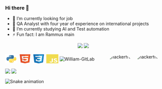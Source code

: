 ### Hi there 👋

- 🔭 I’m currently looking for job
- 📌 QA Analyst with four year of experience on international projects
- 🌱 I’m currently studying AI and Test automation
- ⚡ Fun fact: I am Rammus main

<div align="center">
  <img height="145em" src="https://github-readme-stats.vercel.app/api?username=william-rodrigues&show_icons=true&theme=tokyonight&include_all_commits=true&count_private=true"/>
  <img height="145em" src="https://github-readme-stats.vercel.app/api/top-langs/?username=william-rodrigues&layout=compact&langs_count=7&theme=tokyonight"/>
</div>
<div style="display: inline_block"><br>
   <img align="center" alt="William-Python" height="30" width="40" src="https://raw.githubusercontent.com/devicons/devicon/master/icons/python/python-original.svg">
   <img align="center" alt="William-HTML" height="30" width="40" src="https://raw.githubusercontent.com/devicons/devicon/master/icons/html5/html5-original.svg">
   <img align="center" alt="William-CSS" height="30" width="40" src="https://raw.githubusercontent.com/devicons/devicon/master/icons/css3/css3-original.svg">
   <img align="center" alt="William-Js" height="30" width="40" src="https://raw.githubusercontent.com/devicons/devicon/master/icons/javascript/javascript-plain.svg">
   <img align="center" alt="William-GitLab" height="30" width="40" src="https://cdn.jsdelivr.net/gh/devicons/devicon/icons/gitlab/gitlab-plain-wordmark.svg">
   <img align="right" alt="hackerfrog" height="100" style="border-radius:50px;" src="https://c.tenor.com/itjFesV8_RUAAAAi/soulja-boy-pepe.gif">
  <img align="right" alt="hackerfrog" height="105" style="border-radius:50px;" src="https://i.picasion.com/pic92/0c11fe08bd811bdd6bc437b3963e58a5.gif"></div><br>
  <a href="https://www.linkedin.com/in/william-rodrigues-a4018069/" target="_blank"><img src="https://img.shields.io/badge/-LinkedIn-%230077B5?style=for-the-badge&logo=linkedin&logoColor=white" target="_blank"></a>
  <a href="https://www.beecrowd.com.br/judge/pt/profile/322347" target="_blank"><img height="80" src="https://www.beecrowd.com.br/judge/img/5.0/logo-beecrowd.png?1635097036" target="_blank"></a> 
</div>

  ![Snake animation](https://github.com/william-rodrigues/william-rodrigues/blob/output/github-contribution-grid-snake.svg)
